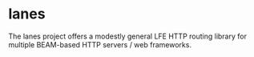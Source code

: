 # lanes

The lanes project offers a modestly general LFE HTTP routing library for multiple BEAM-based HTTP servers / web frameworks.
